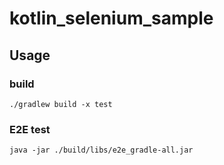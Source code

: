 # kotlin_selenium_sample
## Usage
### build
```
./gradlew build -x test
```

### E2E test
```
java -jar ./build/libs/e2e_gradle-all.jar
```
